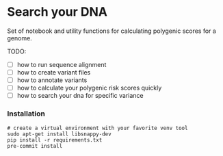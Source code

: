 # Search your DNA

Set of notebook and utility functions for calculating polygenic scores for a genome.

TODO:

* [ ] how to run sequence alignment
* [ ] how to create variant files
* [ ] how to annotate variants
* [ ] how to calculate your polygenic risk scores quickly
* [ ] how to search your dna for specific variance

### Installation

```
# create a virtual environment with your favorite venv tool
sudo apt-get install libsnappy-dev
pip install -r requirements.txt
pre-commit install
```

